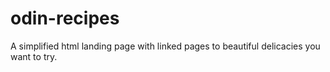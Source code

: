 # odin-recipes
A simplified html landing page with linked pages to beautiful delicacies you want to try.
